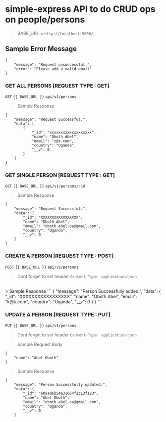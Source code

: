 # simple-express API to do CRUD ops on people/persons


> BASE_URL = `http://localhost:5000/`

## Sample Error Message
```
{
    "message": "Request unsuccessful.",
    "error": "Please add a valid email"
}
```

### GET ALL PERSONS [REQUEST TYPE : GET] 
`GET` `{{ BASE_URL }}` `api/v1/persons` 
<br/>
> Sample Response 
```
{
    "message": "Request Successful.",
    "data": [
        {
            "_id": "xxxxxxxxxxxxxxxxxxx",
            "name": "Oboth Abel",
            "email": "z@z.com",
            "country": "Uganda",
            "__v": 0
        }
    ]
}
```

### GET SINGLE PERSON [REQUEST TYPE : GET]
`GET` `{{ BASE_URL }}` `api/v1/persons/:id`
<br/>
> Sample Response
```
{
    "message": "Request Successful.",
    "data": {
        "_id": "XXXXXXXXXXXXXXXXX",
        "name": "Oboth Abel",
        "email": "oboth.abel.oa@gmail.com",
        "country": "Uganda",
        "__v": 0
    }
}
```

### CREATE A PERSON [REQUEST TYPE : POST] 
`POST` `{{ BASE_URL }}` `api/v1/persons` 
> Dont forget to set header `Content-Type: application/json`
<br/>
> Sample Response
```
{
    "message": "Person Successfully added.",
    "data": {
        "_id": "XXXXXXXXXXXXXXXXX",
        "name": "Oboth Abel",
        "email": "k@k.com",
        "country": "Uganda",
        "__v": 0
    }
}
```

### UPDATE A PERSON [REQUEST TYPE : PUT]
`PUT` `{{ BASE_URL }}` `api/v1/persons`
<br/>
> Dont forget to set header `Content-Type: application/json`

> Sample Request Body
```
{
    "name": "Abel Oboth"
}
``` 

> Sample Response
```
{
    "message": "Person Successfully updated.",
    "data": {
        "_id": "609ad6b54a31664f2c13f123",
        "name": "Abel Oboth",
        "email": "oboth.abel.oa@gmail.com",
        "country": "Uganda",
        "__v": 0
    }
```

